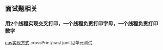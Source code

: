 ## 面试题相关
### 用2个线程实现交叉打印，一个线程负责打印字母，一个线程负责打印数字
[cas实现方式](crossPrint/cas) crossPrint/cas/ junit见单元测试
